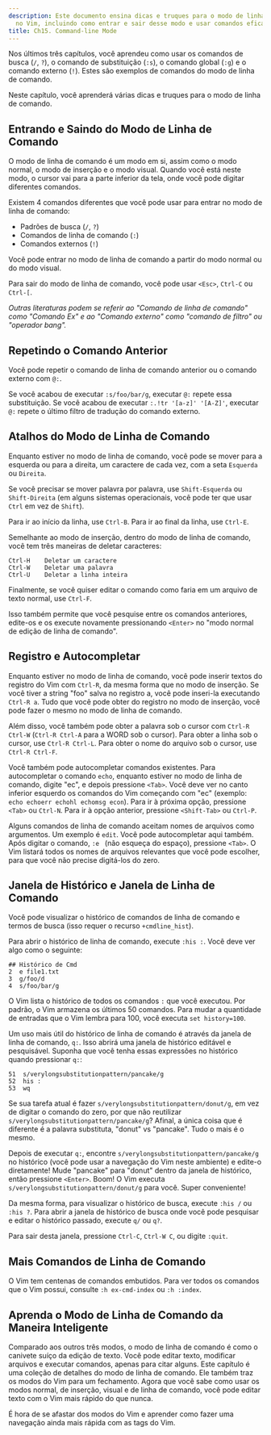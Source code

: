 ```yaml
---
description: Este documento ensina dicas e truques para o modo de linha de comando
  no Vim, incluindo como entrar e sair desse modo e usar comandos eficazmente.
title: Ch15. Command-line Mode
---
```


Nos últimos três capítulos, você aprendeu como usar os comandos de busca (`/`, `?`), o comando de substituição (`:s`), o comando global (`:g`) e o comando externo (`!`). Estes são exemplos de comandos do modo de linha de comando.

Neste capítulo, você aprenderá várias dicas e truques para o modo de linha de comando.

## Entrando e Saindo do Modo de Linha de Comando

O modo de linha de comando é um modo em si, assim como o modo normal, o modo de inserção e o modo visual. Quando você está neste modo, o cursor vai para a parte inferior da tela, onde você pode digitar diferentes comandos.

Existem 4 comandos diferentes que você pode usar para entrar no modo de linha de comando:
- Padrões de busca (`/`, `?`)
- Comandos de linha de comando (`:`)
- Comandos externos (`!`)

Você pode entrar no modo de linha de comando a partir do modo normal ou do modo visual.

Para sair do modo de linha de comando, você pode usar `<Esc>`, `Ctrl-C` ou `Ctrl-[`.

*Outras literaturas podem se referir ao "Comando de linha de comando" como "Comando Ex" e ao "Comando externo" como "comando de filtro" ou "operador bang".*

## Repetindo o Comando Anterior

Você pode repetir o comando de linha de comando anterior ou o comando externo com `@:`.

Se você acabou de executar `:s/foo/bar/g`, executar `@:` repete essa substituição. Se você acabou de executar `:.!tr '[a-z]' '[A-Z]'`, executar `@:` repete o último filtro de tradução do comando externo.

## Atalhos do Modo de Linha de Comando

Enquanto estiver no modo de linha de comando, você pode se mover para a esquerda ou para a direita, um caractere de cada vez, com a seta `Esquerda` ou `Direita`.

Se você precisar se mover palavra por palavra, use `Shift-Esquerda` ou `Shift-Direita` (em alguns sistemas operacionais, você pode ter que usar `Ctrl` em vez de `Shift`).

Para ir ao início da linha, use `Ctrl-B`. Para ir ao final da linha, use `Ctrl-E`.

Semelhante ao modo de inserção, dentro do modo de linha de comando, você tem três maneiras de deletar caracteres:

```shell
Ctrl-H    Deletar um caractere
Ctrl-W    Deletar uma palavra
Ctrl-U    Deletar a linha inteira
```
Finalmente, se você quiser editar o comando como faria em um arquivo de texto normal, use `Ctrl-F`.

Isso também permite que você pesquise entre os comandos anteriores, edite-os e os execute novamente pressionando `<Enter>` no "modo normal de edição de linha de comando".

## Registro e Autocompletar

Enquanto estiver no modo de linha de comando, você pode inserir textos do registro do Vim com `Ctrl-R`, da mesma forma que no modo de inserção. Se você tiver a string "foo" salva no registro a, você pode inseri-la executando `Ctrl-R a`. Tudo que você pode obter do registro no modo de inserção, você pode fazer o mesmo no modo de linha de comando.

Além disso, você também pode obter a palavra sob o cursor com `Ctrl-R Ctrl-W` (`Ctrl-R Ctrl-A` para a WORD sob o cursor). Para obter a linha sob o cursor, use `Ctrl-R Ctrl-L`. Para obter o nome do arquivo sob o cursor, use `Ctrl-R Ctrl-F`.

Você também pode autocompletar comandos existentes. Para autocompletar o comando `echo`, enquanto estiver no modo de linha de comando, digite "ec", e depois pressione `<Tab>`. Você deve ver no canto inferior esquerdo os comandos do Vim começando com "ec" (exemplo: `echo echoerr echohl echomsg econ`). Para ir à próxima opção, pressione `<Tab>` ou `Ctrl-N`. Para ir à opção anterior, pressione `<Shift-Tab>` ou `Ctrl-P`.

Alguns comandos de linha de comando aceitam nomes de arquivos como argumentos. Um exemplo é `edit`. Você pode autocompletar aqui também. Após digitar o comando, `:e ` (não esqueça do espaço), pressione `<Tab>`. O Vim listará todos os nomes de arquivos relevantes que você pode escolher, para que você não precise digitá-los do zero.

## Janela de Histórico e Janela de Linha de Comando

Você pode visualizar o histórico de comandos de linha de comando e termos de busca (isso requer o recurso `+cmdline_hist`).

Para abrir o histórico de linha de comando, execute `:his :`. Você deve ver algo como o seguinte:

```shell
## Histórico de Cmd
2  e file1.txt
3  g/foo/d
4  s/foo/bar/g
```

O Vim lista o histórico de todos os comandos `:` que você executou. Por padrão, o Vim armazena os últimos 50 comandos. Para mudar a quantidade de entradas que o Vim lembra para 100, você executa `set history=100`.

Um uso mais útil do histórico de linha de comando é através da janela de linha de comando, `q:`. Isso abrirá uma janela de histórico editável e pesquisável. Suponha que você tenha essas expressões no histórico quando pressionar `q:`:

```shell
51  s/verylongsubstitutionpattern/pancake/g
52  his :
53  wq
```

Se sua tarefa atual é fazer `s/verylongsubstitutionpattern/donut/g`, em vez de digitar o comando do zero, por que não reutilizar `s/verylongsubstitutionpattern/pancake/g`? Afinal, a única coisa que é diferente é a palavra substituta, "donut" vs "pancake". Tudo o mais é o mesmo.

Depois de executar `q:`, encontre `s/verylongsubstitutionpattern/pancake/g` no histórico (você pode usar a navegação do Vim neste ambiente) e edite-o diretamente! Mude "pancake" para "donut" dentro da janela de histórico, então pressione `<Enter>`. Boom! O Vim executa `s/verylongsubstitutionpattern/donut/g` para você. Super conveniente!

Da mesma forma, para visualizar o histórico de busca, execute `:his /` ou `:his ?`. Para abrir a janela de histórico de busca onde você pode pesquisar e editar o histórico passado, execute `q/` ou `q?`.

Para sair desta janela, pressione `Ctrl-C`, `Ctrl-W C`, ou digite `:quit`.

## Mais Comandos de Linha de Comando

O Vim tem centenas de comandos embutidos. Para ver todos os comandos que o Vim possui, consulte `:h ex-cmd-index` ou `:h :index`.

## Aprenda o Modo de Linha de Comando da Maneira Inteligente

Comparado aos outros três modos, o modo de linha de comando é como o canivete suíço da edição de texto. Você pode editar texto, modificar arquivos e executar comandos, apenas para citar alguns. Este capítulo é uma coleção de detalhes do modo de linha de comando. Ele também traz os modos do Vim para um fechamento. Agora que você sabe como usar os modos normal, de inserção, visual e de linha de comando, você pode editar texto com o Vim mais rápido do que nunca.

É hora de se afastar dos modos do Vim e aprender como fazer uma navegação ainda mais rápida com as tags do Vim.